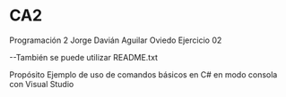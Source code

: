 # CA2

Programación 2
Jorge Davián Aguilar Oviedo
Ejercicio 02

--También se puede utilizar README.txt

Propósito
Ejemplo de uso de comandos básicos en C# en modo consola con Visual Studio
